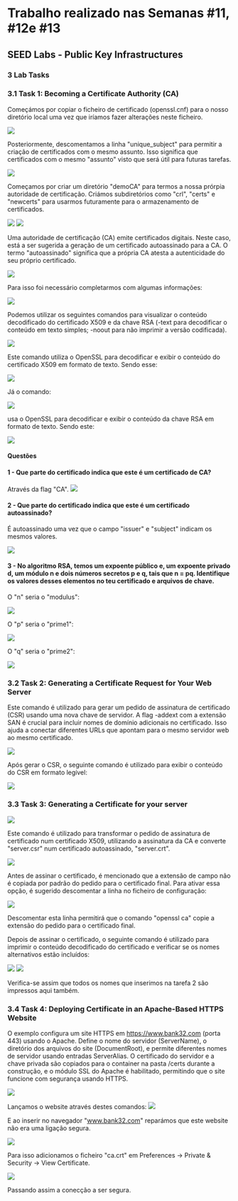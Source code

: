 # Trabalho realizado nas Semanas #11, #12e #13
## SEED Labs - Public Key Infrastructures

### 3 Lab Tasks
### 3.1 Task 1: Becoming a Certificate Authority (CA)

Começámos por copiar o ficheiro de certificado (openssl.cnf) para o nosso diretório local uma vez que iríamos fazer alterações neste ficheiro.

<img src = "imagens/copiar_ficheiro.png">

Posteriormente, descomentamos a linha "unique_subject" para permitir a criação de certificados com o mesmo assunto. Isso significa que certificados com o mesmo "assunto" visto que será útil para futuras tarefas.

<img src = "imagens/unique_subject.png">


Começamos por criar um diretório "demoCA" para termos a nossa prórpia autoridade de certificação. Criámos subdiretórios como "crl", "certs" e "newcerts" para usarmos futuramente para o armazenamento de certificados.

<img src = "imagens/dirdemoCA.png">

<img src = "imagens/newsubdirs.png">


Uma autoridade de certificação (CA) emite certificados digitais. Neste caso, está a ser sugerida a geração de um certificado autoassinado para a CA. O termo "autoassinado" significa que a própria CA atesta a autenticidade do seu próprio certificado.

<img src = "imagens/myCA.png">

Para isso foi necessário completarmos com algumas informações:

<img src = "imagens/mydata.png">

Podemos utilizar os seguintes comandos para visualizar o conteúdo decodificado do certificado X509 e da chave RSA (-text para decodificar o conteúdo em texto simples; -noout para não imprimir a versão codificada).

<img src = "imagens/ca.crt_command.png">

Este comando utiliza o OpenSSL para decodificar e exibir o conteúdo do certificado X509 em formato de texto. Sendo esse:

<img src = "imagens/ca.crt_output.png">


Já o comando:

<img src = "imagens/ca.key_command.png">

usa o OpenSSL para decodificar e exibir o conteúdo da chave RSA em formato de texto. Sendo este:

<img src = "imagens/ca.key_output.png">

#### Questões
#### 1 - Que parte do certificado indica que este é um certificado de CA?

Através da flag "CA".
<img src = "imagens/CAcertificate.png">


#### 2 - Que parte do certificado indica que este é um certificado autoassinado?

É autoassinado uma vez que o campo "issuer" e "subject" indicam os mesmos valores.

<img src = "imagens/autosigned.png">


#### 3 - No algoritmo RSA, temos um expoente público e, um expoente privado d, um módulo n e dois números secretos p e q, tais que n = pq. Identifique os valores desses elementos no teu certificado e arquivos de chave.

O "n" seria o "modulus":

<img src = "imagens/modulus.png">

O "p" seria o "prime1":

<img src = "imagens/prime1.png">

O "q" seria o "prime2":

<img src = "imagens/prime2.png">


### 3.2 Task 2: Generating a Certificate Request for Your Web Server

Este comando é utilizado para gerar um pedido de assinatura de certificado (CSR) usando uma nova chave de servidor.
A flag -addext com a extensão SAN é crucial para incluir nomes de domínio adicionais no certificado. Isso ajuda a conectar diferentes URLs que apontam para o mesmo servidor web ao mesmo certificado.

<img src = "imagens/pedidoCSR.png">

Após gerar o CSR, o seguinte comando é utilizado para exibir o conteúdo do CSR em formato legível:

<img src = "imagens/CSRoutput.png">


### 3.3 Task 3: Generating a Certificate for your server

<img src = "imagens/Captura de ecrã 2023-12-08, às 20.43.39.png">

Este comando é utilizado para transformar o pedido de assinatura de certificado num certificado X509, utilizando a assinatura da CA e converte "server.csr" num certificado autoassinado, "server.crt".

<img src = "imagens/Captura de ecrã 2023-12-08, às 20.45.49.png">

Antes de assinar o certificado, é mencionado que a extensão de campo não é copiada por padrão do pedido para o certificado final. Para ativar essa opção, é sugerido descomentar a linha no ficheiro de configuração:

<img src = "imagens/copy_extensions.png">

Descomentar esta linha permitirá que o comando "openssl ca" copie a extensão do pedido para o certificado final.

Depois de assinar o certificado, o seguinte comando é utilizado para imprimir o conteúdo decodificado do certificado e verificar se os nomes alternativos estão incluídos:

<img src = "imagens/Captura de ecrã 2023-12-08, às 20.51.10.png">

<img src = "imagens/Captura de ecrã 2023-12-08, às 20.51.17.png">

Verifica-se assim que todos os nomes que inserimos na tarefa 2 são impressos aqui também.


### 3.4 Task 4: Deploying Certificate in an Apache-Based HTTPS Website

O exemplo configura um site HTTPS em https://www.bank32.com (porta 443) usando o Apache. Define o nome do servidor (ServerName), o diretório dos arquivos do site (DocumentRoot), e permite diferentes nomes de servidor usando entradas ServerAlias. O certificado do servidor e a chave privada são copiados para o container na pasta /certs durante a construção, e o módulo SSL do Apache é habilitado, permitindo que o site funcione com segurança usando HTTPS.

<img src = "imagens/FILE.png">

Lançamos o website através destes comandos: 
<img src = "imagens/dockps.png">

E ao inserir no navegador "www.bank32.com" reparámos que este website não era uma ligação segura.

<img src = "imagens/Captura de ecrã 2023-12-08, às 23.30.35.png">

Para isso adicionamos o ficheiro "ca.crt" em Preferences -> Private & Security -> View Certificate.

<img src = "imagens/Captura de ecrã 2023-12-08, às 23.48.27.png">

Passando assim a conecção a ser segura.

